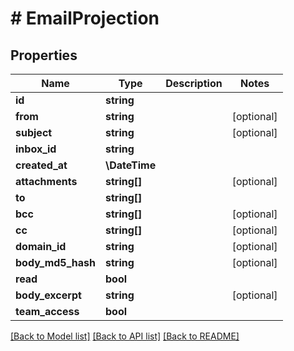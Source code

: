 # # EmailProjection

## Properties

Name | Type | Description | Notes
------------ | ------------- | ------------- | -------------
**id** | **string** |  |
**from** | **string** |  | [optional]
**subject** | **string** |  | [optional]
**inbox_id** | **string** |  |
**created_at** | **\DateTime** |  |
**attachments** | **string[]** |  | [optional]
**to** | **string[]** |  |
**bcc** | **string[]** |  | [optional]
**cc** | **string[]** |  | [optional]
**domain_id** | **string** |  | [optional]
**body_md5_hash** | **string** |  | [optional]
**read** | **bool** |  |
**body_excerpt** | **string** |  | [optional]
**team_access** | **bool** |  |

[[Back to Model list]](../../README#models) [[Back to API list]](../../README#endpoints) [[Back to README]](../../README)
